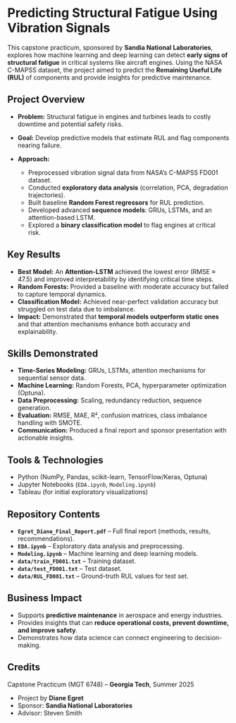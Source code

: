 # Predicting Structural Fatigue Using Vibration Signals

This capstone practicum, sponsored by **Sandia National Laboratories**, explores how machine learning and deep learning can detect **early signs of structural fatigue** in critical systems like aircraft engines. Using the NASA C-MAPSS dataset, the project aimed to predict the **Remaining Useful Life (RUL)** of components and provide insights for predictive maintenance.

## Project Overview

* **Problem:** Structural fatigue in engines and turbines leads to costly downtime and potential safety risks.
* **Goal:** Develop predictive models that estimate RUL and flag components nearing failure.
* **Approach:**

  * Preprocessed vibration signal data from NASA’s C-MAPSS FD001 dataset.
  * Conducted **exploratory data analysis** (correlation, PCA, degradation trajectories).
  * Built baseline **Random Forest regressors** for RUL prediction.
  * Developed advanced **sequence models**: GRUs, LSTMs, and an attention-based LSTM.
  * Explored a **binary classification model** to flag engines at critical risk.

## Key Results

* **Best Model:** An **Attention-LSTM** achieved the lowest error (RMSE ≈ 47.5) and improved interpretability by identifying critical time steps.
* **Random Forests:** Provided a baseline with moderate accuracy but failed to capture temporal dynamics.
* **Classification Model:** Achieved near-perfect validation accuracy but struggled on test data due to imbalance.
* **Impact:** Demonstrated that **temporal models outperform static ones** and that attention mechanisms enhance both accuracy and explainability.

## Skills Demonstrated

* **Time-Series Modeling:** GRUs, LSTMs, attention mechanisms for sequential sensor data.
* **Machine Learning:** Random Forests, PCA, hyperparameter optimization (Optuna).
* **Data Preprocessing:** Scaling, redundancy reduction, sequence generation.
* **Evaluation:** RMSE, MAE, R², confusion matrices, class imbalance handling with SMOTE.
* **Communication:** Produced a final report and sponsor presentation with actionable insights.

## Tools & Technologies

* Python (NumPy, Pandas, scikit-learn, TensorFlow/Keras, Optuna)
* Jupyter Notebooks (`EDA.ipynb`, `Modeling.ipynb`)
* Tableau (for initial exploratory visualizations)

## Repository Contents

* **`Egret_Diane_Final_Report.pdf`** – Full final report (methods, results, recommendations).
* **`EDA.ipynb`** – Exploratory data analysis and preprocessing.
* **`Modeling.ipynb`** – Machine learning and deep learning models.
* **`data/train_FD001.txt`** – Training dataset.
* **`data/test_FD001.txt`** – Test dataset.
* **`data/RUL_FD001.txt`** – Ground-truth RUL values for test set.

## Business Impact

* Supports **predictive maintenance** in aerospace and energy industries.
* Provides insights that can **reduce operational costs, prevent downtime, and improve safety**.
* Demonstrates how data science can connect engineering to decision-making.

## Credits

Capstone Practicum (MGT 6748) – **Georgia Tech**, Summer 2025

* Project by **Diane Egret**
* Sponsor: **Sandia National Laboratories**
* Advisor: Steven Smith
